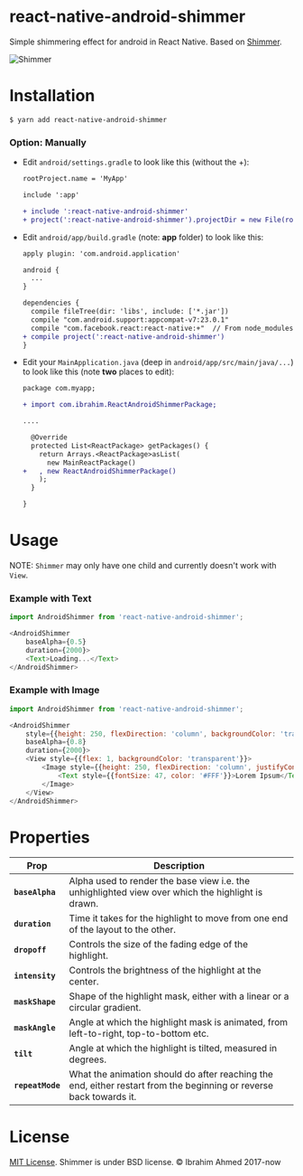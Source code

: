 # react-native-android-shimmer

Simple shimmering effect for android in React Native. Based on <a href="https://github.com/facebook/shimmer-android">Shimmer</a>.

<img src="https://raw.githubusercontent.com/facebook/shimmer-android/master/shimmer.gif" alt="Shimmer" style="max-width:100%;">

# Installation

<code>$ yarn add react-native-android-shimmer</code>

### Option: Manually

* Edit `android/settings.gradle` to look like this (without the +):

  ```diff
  rootProject.name = 'MyApp'

  include ':app'

  + include ':react-native-android-shimmer'
  + project(':react-native-android-shimmer').projectDir = new File(rootProject.projectDir, '../node_modules/react-native-android-shimmer/android')
  ```

* Edit `android/app/build.gradle` (note: **app** folder) to look like this: 

  ```diff
  apply plugin: 'com.android.application'

  android {
    ...
  }

  dependencies {
    compile fileTree(dir: 'libs', include: ['*.jar'])
    compile "com.android.support:appcompat-v7:23.0.1"
    compile "com.facebook.react:react-native:+"  // From node_modules
  + compile project(':react-native-android-shimmer')
  }
  ```

* Edit your `MainApplication.java` (deep in `android/app/src/main/java/...`) to look like this (note **two** places to edit):

  ```diff
  package com.myapp;

  + import com.ibrahim.ReactAndroidShimmerPackage;

  ....

    @Override
    protected List<ReactPackage> getPackages() {
      return Arrays.<ReactPackage>asList(
        new MainReactPackage()
  +   , new ReactAndroidShimmerPackage()
      );
    }

  }
  ```

# Usage

NOTE: <code>Shimmer</code> may only have one child and currently doesn't work with <code>View</code>.

### Example with Text
```javascript
import AndroidShimmer from 'react-native-android-shimmer';

<AndroidShimmer
    baseAlpha={0.5}
    duration={2000}>
    <Text>Loading...</Text>
</AndroidShimmer>
```

### Example with Image
```javascript
import AndroidShimmer from 'react-native-android-shimmer';

<AndroidShimmer
    style={{height: 250, flexDirection: 'column', backgroundColor: 'transparent'}}
    baseAlpha={0.8}
    duration={2000}>
    <View style={{flex: 1, backgroundColor: 'transparent'}}>
        <Image style={{height: 250, flexDirection: 'column', justifyContent: 'center', alignItems: 'center'}} source={{uri: "https://images.pexels.com/photos/59963/crocus-flower-blossom-bloom-59963.jpeg?w=1260&h=750&auto=compress&cs=tinysrgb"}}>
            <Text style={{fontSize: 47, color: '#FFF'}}>Lorem Ipsum</Text>
        </Image>
    </View>
</AndroidShimmer>
```

# Properties

<table>
<thead>
<tr>
<th>Prop</th>
<th>Description</th>
</tr>
</thead>
<tbody>
<tr>
<td><strong><code>baseAlpha</code></strong></td>
<td>Alpha used to render the base view i.e. the unhighlighted view over which the highlight is drawn.</td>
</tr>
<tr>
<td><strong><code>duration</code></strong></td>
<td>Time it takes for the highlight to move from one end of the layout to the other.</td>
</tr>
<tr>
<td><strong><code>dropoff</code></strong></td>
<td>Controls the size of the fading edge of the highlight.</td>
</tr>
<tr>
<tr>
<td><strong><code>intensity</code></strong></td>
<td>Controls the brightness of the highlight at the center.</td>
</tr>
<tr>
<tr>
<td><strong><code>maskShape</code></strong></td>
<td>Shape of the highlight mask, either with a linear or a circular gradient.</td>
</tr>
<tr>
<tr>
<td><strong><code>maskAngle</code></strong></td>
<td>Angle at which the highlight mask is animated, from left-to-right, top-to-bottom etc.</td>
</tr>
<tr>
<tr>
<td><strong><code>tilt</code></strong></td>
<td>Angle at which the highlight is tilted, measured in degrees.</td>
</tr>
<tr>
<tr>
<td><strong><code>repeatMode</code></strong></td>
<td>What the animation should do after reaching the end, either restart from the beginning or reverse back towards it.</td>
</tr>
<tr></tbody></table>

# License

<a href="http://opensource.org/licenses/mit-license.html">MIT License</a>. Shimmer is under BSD license. © Ibrahim Ahmed 2017-now
